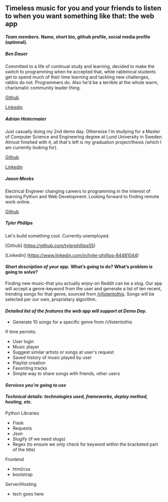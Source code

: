 
## Timeless music for you and your friends to listen to when you want something like that: the web app

#### *Team members.* Name, short bio, github profile, social media profile (optional).

##### Ben Dauer

Committed to a life of continual study and learning, decided to make the switch to programming when he accepted that, while rabbinical students get to spend much of their time learning and tackling new challenges, rabbis do not. Programmers do. Also he'd be a terrible at the whole warm, charismatic community leader thing.

[Github](https://github.com/bdauer)

[Linkedin](https://www.linkedin.com/in/benjamin-dauer-10b994ba)

##### Adrian Hintermaier

Just casually doing my 2nd demo day. Otherwise I'm studying for a Master of Computer Science and Engineering degree at Lund University in Sweden. Almost finished with it, all that's left is my graduation project/thesis (which I am currently looking for).

[Github](https://github.com/Mester)

[Linkedin](https://se.linkedin.com/in/adrianhintermaier)

##### Jason Meeks

Electrical Engineer changing careers to programming in the interest of learning Python and Web Development. Looking forward to finding remote work online.

[Github](https://github.com/jasonmeeks)

##### Tyler Phillips

Let's build something cool. Currently unemployed. 

[Github] (https://github.com/tylerphillips55)

[Linkedin] (https://www.linkedin.com/in/tyler-phillips-84481044)

#### *Short description of your app.* What’s going to do? What’s problem is going to solve?

Finding new music-that you actually enjoy-on Reddit can be a slog. Our app will accept a genre-keyword from the user and generate a list of ten recent, trending songs for that genre, sourced from [/r/listentothis](https://www.reddit.com/r/listentothis/). Songs will be selected per our own, proprietary algorithm. 

#### *Detailed list of the features the web app will support at Demo Day.*

* Generate 10 songs for a specific genre from /r/listentothis

If time permits: 
* User login 
* Music player
* Suggest similar artists or songs at user's request
* Saved history of music played by user
* Playlist creation
* Favoriting tracks
* Simple way to share songs with friends, other users

#### *Services you’re going to use*

#### *Technical details: technologies used, frameworks, deploy method, hosting, etc.*

Python Libraries
* Flask
* Requests
* Json
* Slugify (if we need slugs)
* Regex (to ensure we only check for keyword within the bracketed part of the title)

Frontend
* html/css
* bootstrap

Server/Hosting
* tech goes here
